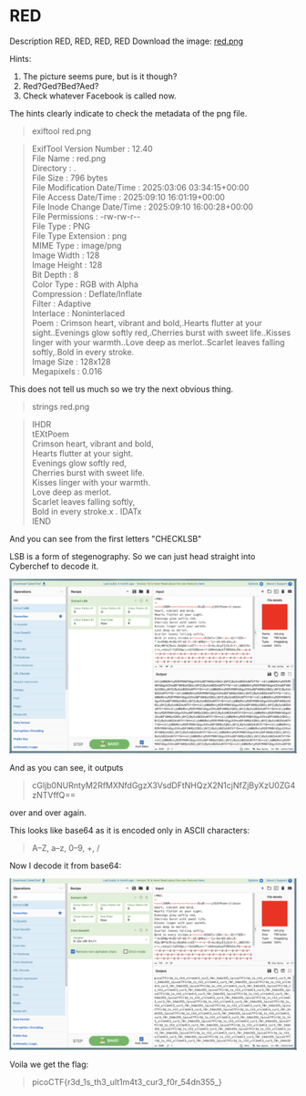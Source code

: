 # RED
Description
RED, RED, RED, RED
Download the image: [red.png](https://challenge-files.picoctf.net/c_verbal_sleep/831307718b34193b288dde31e557484876fb84978b5818e2627e453a54aa9ba6/red.png)

Hints:  
1. The picture seems pure, but is it though?
2. Red?Ged?Bed?Aed?
3. Check whatever Facebook is called now.

The hints clearly indicate to check the metadata of the png file.

>  exiftool red.png  

>ExifTool Version Number         : 12.40  
>File Name                       : red.png  
>Directory                       : .  
>File Size                       : 796 bytes  
>File Modification Date/Time     : 2025:03:06 03:34:15+00:00  
>File Access Date/Time           : 2025:09:10 16:01:19+00:00  
>File Inode Change Date/Time     : 2025:09:10 16:00:28+00:00  
>File Permissions                : -rw-rw-r--  
>File Type                       : PNG  
>File Type Extension             : png  
>MIME Type                       : image/png  
>Image Width                     : 128  
>Image Height                    : 128  
>Bit Depth                       : 8  
>Color Type                      : RGB with Alpha  
>Compression                     : Deflate/Inflate  
>Filter                          : Adaptive  
>Interlace                       : Noninterlaced  
>Poem                            : Crimson heart, vibrant and bold,.Hearts flutter at your sight..Evenings glow softly red,.Cherries burst with sweet life..Kisses linger with your warmth..Love deep as merlot..Scarlet leaves falling softly,.Bold in every stroke.  
>Image Size                      : 128x128  
>Megapixels                      : 0.016  

This does not tell us much so we try the next obvious thing.

> strings red.png

>IHDR  
tEXtPoem  
Crimson heart, vibrant and bold,  
Hearts flutter at your sight.  
Evenings glow softly red,  
Cherries burst with sweet life.  
Kisses linger with your warmth.  
Love deep as merlot.  
Scarlet leaves falling softly,  
Bold in every stroke.x . 
IDATx  
IEND  

And you can see from the first letters "CHECKLSB"

LSB is a form of stegenography. So we can just head straight into Cyberchef to decode it.

![cyberchef](LSB.png)

And as you can see, it outputs
> cGljb0NURntyM2RfMXNfdGgzX3VsdDFtNHQzX2N1cjNfZjByXzU0ZG4zNTVffQ==

over and over again.

This looks like base64 as it is encoded only in ASCII characters:

> A–Z, a–z, 0–9, +, / 

Now I decode it from base64:

![base64ed](base64.png)

Voila we get the flag: 
> picoCTF{r3d_1s_th3_ult1m4t3_cur3_f0r_54dn355_}
